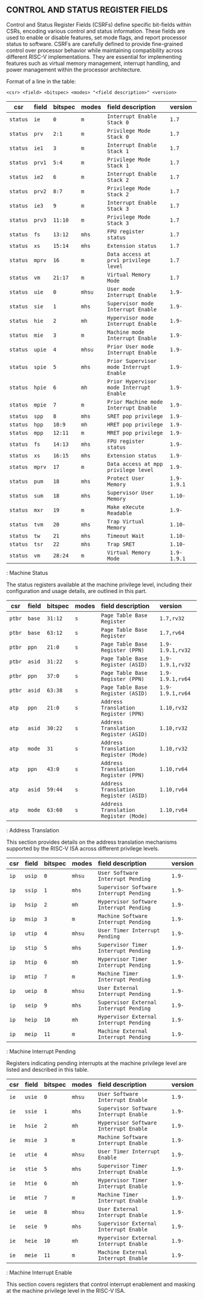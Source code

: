 ## CONTROL AND STATUS REGISTER FIELDS

Control and Status Register Fields (CSRFs) define specific bit-fields within CSRs, encoding various control and status information. These fields are used to enable or disable features, set mode flags, and report processor status to software. CSRFs are carefully defined to provide fine-grained control over processor behavior while maintaining compatibility across different RISC-V implementations. They are essential for implementing features such as virtual memory management, interrupt handling, and power management within the processor architecture.

Format of a line in the table:

`<csr> <field> <bitspec> <modes> "<field description>" <version>`

| csr         | field     | bitspec   | modes     | field description                         | version          |
|-------------|:----------|:----------|:----------|:------------------------------------------|:-----------------|
| `status`    | `ie`      | `0`       | `m`       | `Interrupt Enable Stack 0`                | `1.7`            |
| `status`    | `prv`     | `2:1`     | `m`       | `Privilege Mode Stack 0`                  | `1.7`            |
| `status`    | `ie1`     | `3`       | `m`       | `Interrupt Enable Stack 1`                | `1.7`            |
| `status`    | `prv1`    | `5:4`     | `m`       | `Privilege Mode Stack 1`                  | `1.7`            |
| `status`    | `ie2`     | `6`       | `m`       | `Interrupt Enable Stack 2`                | `1.7`            |
| `status`    | `prv2`    | `8:7`     | `m`       | `Privilege Mode Stack 2`                  | `1.7`            |
| `status`    | `ie3`     | `9`       | `m`       | `Interrupt Enable Stack 3`                | `1.7`            |
| `status`    | `prv3`    | `11:10`   | `m`       | `Privilege Mode Stack 3`                  | `1.7`            |
| `status`    | `fs`      | `13:12`   | `mhs`     | `FPU register status`                     | `1.7`            |
| `status`    | `xs`      | `15:14`   | `mhs`     | `Extension status`                        | `1.7`            |
| `status`    | `mprv`    | `16`      | `m`       | `Data access at prv1 privilege level`     | `1.7`            |
| `status`    | `vm`      | `21:17`   | `m`       | `Virtual Memory Mode`                     | `1.7`            |
| `status`    | `uie`     | `0`       | `mhsu`    | `User mode Interrupt Enable`              | `1.9-`           |
| `status`    | `sie`     | `1`       | `mhs`     | `Supervisor mode Interrupt Enable`        | `1.9-`           |
| `status`    | `hie`     | `2`       | `mh`      | `Hypervisor mode Interrupt Enable`        | `1.9-`           |
| `status`    | `mie`     | `3`       | `m`       | `Machine mode Interrupt Enable`           | `1.9-`           |
| `status`    | `upie`    | `4`       | `mhsu`    | `Prior User mode Interrupt Enable`        | `1.9-`           |
| `status`    | `spie`    | `5`       | `mhs`     | `Prior Supervisor mode Interrupt Enable`  | `1.9-`           |
| `status`    | `hpie`    | `6`       | `mh`      | `Prior Hypervisor mode Interrupt Enable`  | `1.9-`           |
| `status`    | `mpie`    | `7`       | `m`       | `Prior Machine mode Interrupt Enable`     | `1.9-`           |
| `status`    | `spp`     | `8`       | `mhs`     | `SRET pop privilege`                      | `1.9-`           |
| `status`    | `hpp`     | `10:9`    | `mh`      | `HRET pop privilege`                      | `1.9-`           |
| `status`    | `mpp`     | `12:11`   | `m`       | `MRET pop privilege`                      | `1.9-`           |
| `status`    | `fs`      | `14:13`   | `mhs`     | `FPU register status`                     | `1.9-`           |
| `status`    | `xs`      | `16:15`   | `mhs`     | `Extension status`                        | `1.9-`           |
| `status`    | `mprv`    | `17`      | `m`       | `Data access at mpp privilege level`      | `1.9-`           |
| `status`    | `pum`     | `18`      | `mhs`     | `Protect User Memory`                     | `1.9-1.9.1`      |
| `status`    | `sum`     | `18`      | `mhs`     | `Supervisor User Memory`                  | `1.10-`          |
| `status`    | `mxr`     | `19`      | `m`       | `Make eXecute Readable`                   | `1.9-`           |
| `status`    | `tvm`     | `20`      | `mhs`     | `Trap Virtual Memory`                     | `1.10-`          |
| `status`    | `tw`      | `21`      | `mhs`     | `Timeout Wait`                            | `1.10-`          |
| `status`    | `tsr`     | `22`      | `mhs`     | `Trap SRET`                               | `1.10-`          |
| `status`    | `vm`      | `28:24`   | `m`       | `Virtual Memory Mode`                     | `1.9-1.9.1`      |

: Machine Status

 The status registers available at the machine privilege level, including their configuration and usage details, are outlined in this part.
 
| csr         | field     | bitspec   | modes     | field description                         | version          |
|-------------|:----------|:----------|:----------|:------------------------------------------|:-----------------|
| `ptbr`      | `base`    | `31:12`   | `s`       | `Page Table Base Register`                | `1.7,rv32`       |
| `ptbr`      | `base`    | `63:12`   | `s`       | `Page Table Base Register`                | `1.7,rv64`       |
| `ptbr`      | `ppn`     | `21:0`    | `s`       | `Page Table Base Register (PPN)`          | `1.9-1.9.1,rv32` |
| `ptbr`      | `asid`    | `31:22`   | `s`       | `Page Table Base Register (ASID)`         | `1.9-1.9.1,rv32` |
| `ptbr`      | `ppn`     | `37:0`    | `s`       | `Page Table Base Register (PPN)`          | `1.9-1.9.1,rv64` |
| `ptbr`      | `asid`    | `63:38`   | `s`       | `Page Table Base Register (ASID)`         | `1.9-1.9.1,rv64` |
| `atp`       | `ppn`     | `21:0`    | `s`       | `Address Translation Register (PPN)`      | `1.10,rv32`      |
| `atp`       | `asid`    | `30:22`   | `s`       | `Address Translation Register (ASID)`     | `1.10,rv32`      |
| `atp`       | `mode`    | `31`      | `s`       | `Address Translation Register (Mode)`     | `1.10,rv32`      |
| `atp`       | `ppn`     | `43:0`    | `s`       | `Address Translation Register (PPN)`      | `1.10,rv64`      |
| `atp`       | `asid`    | `59:44`   | `s`       | `Address Translation Register (ASID)`     | `1.10,rv64`      |
| `atp`       | `mode`    | `63:60`   | `s`       | `Address Translation Register (Mode)`     | `1.10,rv64`      |

: Address Translation

 This section provides details on the address translation mechanisms supported by the RISC-V ISA across different privilege levels.
 
| csr         | field     | bitspec   | modes     | field description                         | version          |
|-------------|:----------|:----------|:----------|:------------------------------------------|:-----------------|
| `ip`        | `usip`    | `0`       | `mhsu`    | `User Software Interrupt Pending`         | `1.9-`           |
| `ip`        | `ssip`    | `1`       | `mhs`     | `Supervisor Software Interrupt Pending`   | `1.9-`           |
| `ip`        | `hsip`    | `2`       | `mh`      | `Hypervisor Software Interrupt Pending`   | `1.9-`           |
| `ip`        | `msip`    | `3`       | `m`       | `Machine Software Interrupt Pending`      | `1.9-`           |
| `ip`        | `utip`    | `4`       | `mhsu`    | `User Timer Interrupt Pending`            | `1.9-`           |
| `ip`        | `stip`    | `5`       | `mhs`     | `Supervisor Timer Interrupt Pending`      | `1.9-`           |
| `ip`        | `htip`    | `6`       | `mh`      | `Hypervisor Timer Interrupt Pending`      | `1.9-`           |
| `ip`        | `mtip`    | `7`       | `m`       | `Machine Timer Interrupt Pending`         | `1.9-`           |
| `ip`        | `ueip`    | `8`       | `mhsu`    | `User External Interrupt Pending`         | `1.9-`           |
| `ip`        | `seip`    | `9`       | `mhs`     | `Supervisor External Interrupt Pending`   | `1.9-`           |
| `ip`        | `heip`    | `10`      | `mh`      | `Hypervisor External Interrupt Pending`   | `1.9-`           |
| `ip`        | `meip`    | `11`      | `m`       | `Machine External Interrupt Pending`      | `1.9-`           |

: Machine Interrupt Pending

 Registers indicating pending interrupts at the machine privilege level are listed and described in this table.
 
| csr         | field     | bitspec   | modes     | field description                         | version          |
|-------------|:----------|:----------|:----------|:------------------------------------------|:-----------------|
| `ie`        | `usie`    | `0`       | `mhsu`    | `User Software Interrupt Enable`          | `1.9-`           |
| `ie`        | `ssie`    | `1`       | `mhs`     | `Supervisor Software Interrupt Enable`    | `1.9-`           |
| `ie`        | `hsie`    | `2`       | `mh`      | `Hypervisor Software Interrupt Enable`    | `1.9-`           |
| `ie`        | `msie`    | `3`       | `m`       | `Machine Software Interrupt Enable`       | `1.9-`           |
| `ie`        | `utie`    | `4`       | `mhsu`    | `User Timer Interrupt Enable`             | `1.9-`           |
| `ie`        | `stie`    | `5`       | `mhs`     | `Supervisor Timer Interrupt Enable`       | `1.9-`           |
| `ie`        | `htie`    | `6`       | `mh`      | `Hypervisor Timer Interrupt Enable`       | `1.9-`           |
| `ie`        | `mtie`    | `7`       | `m`       | `Machine Timer Interrupt Enable`          | `1.9-`           |
| `ie`        | `ueie`    | `8`       | `mhsu`    | `User External Interrupt Enable`          | `1.9-`           |
| `ie`        | `seie`    | `9`       | `mhs`     | `Supervisor External Interrupt Enable`    | `1.9-`           |
| `ie`        | `heie`    | `10`      | `mh`      | `Hypervisor External Interrupt Enable`    | `1.9-`           |
| `ie`        | `meie`    | `11`      | `m`       | `Machine External Interrupt Enable`       | `1.9-`           |

: Machine Interrupt Enable

 This section covers registers that control interrupt enablement and masking at the machine privilege level in the RISC-V ISA.
